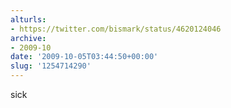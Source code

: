 ```yaml
---
alturls:
- https://twitter.com/bismark/status/4620124046
archive:
- 2009-10
date: '2009-10-05T03:44:50+00:00'
slug: '1254714290'
---
```


sick

